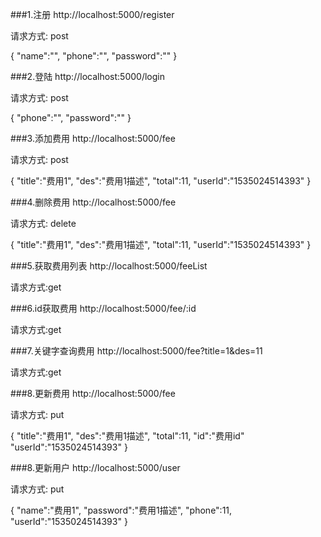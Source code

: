 ###1.注册
http://localhost:5000/register

请求方式:
post

{
    "name":"",
    "phone":"",
    "password":""
}

###2.登陆
http://localhost:5000/login

请求方式:
post

{
    "phone":"",
    "password":""
}

###3.添加费用
http://localhost:5000/fee

请求方式:
post

{
	"title":"费用1",
	"des":"费用1描述",
	"total":11,
	"userId":"1535024514393"
}

###4.删除费用
http://localhost:5000/fee

请求方式:
delete

{
	"title":"费用1",
	"des":"费用1描述",
	"total":11,
	"userId":"1535024514393"
}



###5.获取费用列表
http://localhost:5000/feeList

请求方式:get

###6.id获取费用 
http://localhost:5000/fee/:id

请求方式:get

###7.关键字查询费用
http://localhost:5000/fee?title=1&des=11

请求方式:get

###8.更新费用
http://localhost:5000/fee

请求方式:
put

{
	"title":"费用1",
	"des":"费用1描述",
	"total":11,
	"id":"费用id"
	"userId":"1535024514393"
}

###8.更新用户
http://localhost:5000/user

请求方式:
put

{
	"name":"费用1",
	"password":"费用1描述",
	"phone":11,
	"userId":"1535024514393"
}
